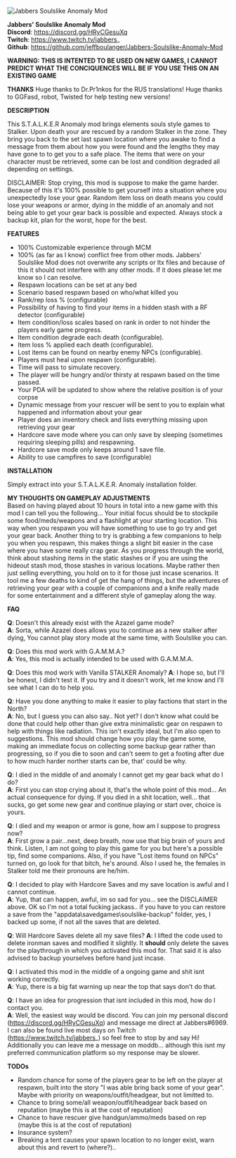 

![Jabbers Soulslike Anomaly Mod](https://cdn.discordapp.com/attachments/415664512981794818/1095127013150445680/Soulslike_Logo_-_Compressed.gif)  


**Jabbers' Soulslike Anomaly Mod**  
**Discord**: https://discord.gg/HRyCGesuXq  
**Twitch**: https://www.twitch.tv/jabbers_  
**Github**: https://github.com/jeffboulanger/Jabbers-Soulslike-Anomaly-Mod

**WARNING: THIS IS INTENTED TO BE USED ON NEW GAMES, I CANNOT PREDICT WHAT THE CONCIQUENCES WILL BE IF YOU USE THIS ON AN EXISTING GAME**

**THANKS**
Huge thanks to Dr.Pr1nkos for the RUS translations!
Huge thanks to GGFasd, robot, Twisted for help testing new versions!

**DESCRIPTION**

This S.T.A.L.K.E.R Anomaly mod brings elements souls style games to Stalker. Upon death your are rescued by a random Stalker in the zone. They bring you back to the set last spawn location where you awake to find a message from them about how you were found and the lengths they may have gone to to get you to a safe place. The items that were on your character must be retrieved, some can be lost and condition degraded all depending on settings.     

DISCLAIMER: Stop crying, this mod is suppose to make the game harder. Because of this it's 100% possible to get yourself into a situation where you unexpectedly lose your gear. Random item loss on death means you could lose your weapons or armor, dying in the middle of an anomaly and not being able to get your gear back is possible and expected.  Always stock a backup kit, plan for the worst, hope for the best.

**FEATURES**

- 100% Customizable experience through MCM
- 100% (as far as I know) conflict free from other mods.  Jabbers' Soulslike Mod does not overwrite any scripts or ltx files and because of this it should not interfere with any other mods. If it does please let me know so I can resolve.
- Respawn locations can be set at any bed
- Scenario based respawn based on who/what killed you
 - Rank/rep loss % (configurable)
 - Possibility of having to find your items in a hidden stash with a RF detector (configurable)
 - Item condition/loss scales based on rank in order to not hinder the players early game progress.
 - Item condition degrade each death (configurable).
 - Item loss % applied each death (configurable).
 - Lost items can be found on nearby enemy NPCs (configurable).
 - Players must heal upon respawn (configurable).
 - Time will pass to simulate recovery.
 - The player will be hungry and/or thirsty at respawn based on the time passed.
 - Your PDA will be updated to show where the relative position is of your corpse
 - Dynamic message from your rescuer will be sent to you to explain what happened and information about your gear
 - Player does an inventory check and lists everything missing upon retrieving your gear
- Hardcore save mode where you can only save by sleeping (sometimes requiring sleeping pills) and respawning.
 - Hardcore save mode only keeps around 1 save file.
 - Ability to use campfires to save (configurable)

**INSTALLATION**

Simply extract into your S.T.A.L.K.E.R. Anomaly installation folder.

**MY THOUGHTS ON GAMEPLAY ADJUSTMENTS**  
Based on having played about 10 hours in total into a new game with this mod I can tell you the following... Your initial focus should be to stockpile some food/meds/weapons and a flashlight at your starting location. This way when you respawn you will have something to use to go try and get your gear back.  Another thing to try is grabbing a few companions to help you when you respawn, this makes things a slight bit easier in the case where you have some really crap gear.  As you progress through the world, think about stashing items in the static stashes or if you are using the hideout stash mod, those stashes in various locations.  Maybe rather then just selling everything, you hold on to it for those just incase scenarios.  It tool me a few deaths to kind of get the hang of things, but the adventures of retrieving your gear with a couple of companions and a knife really made for some entertainment and a different style of gameplay along the way.

**FAQ**

**Q**: Doesn't this already exist with the Azazel game mode?  
**A**: Sorta, while Azazel does allows you to continue as a new stalker after dying, You cannot play story mode at the same time, with Soulslike you can.

**Q**: Does this mod work with G.A.M.M.A.?    
**A**: Yes, this mod is actually intended to be used with G.A.M.M.A.

**Q**: Does this mod work with Vanilla STALKER Anomaly?
**A**: I hope so, but I'll be honest, I didn't test it. If you try and it doesn't work, let me know and I'll see what I can do to help you.

**Q**: Have you done anything to make it easier to play factions that start in the North?    
**A**: No, but I guess you can also say.. Not yet? I don't know what could be done that could help other than give extra minimalistic gear on respawn to help with things like radiation. This isn't exactly ideal, but I'm also open to suggestions.  This mod should change how you play the game some, making an immediate focus on collecting some backup gear rather than progressing, so if you die to soon and can't seem to get a footing after due to how much harder norther starts can be, that' could be why.

**Q**: I died in the middle of and anomaly I cannot get my gear back what do I do?  
**A**: First you can stop crying about it, that's the whole point of this mod... An actual consequence for dying.  If you died in a shit location, well... that sucks, go get some new gear and continue playing or start over, choice is yours.

**Q**: I died and my weapon or armor is gone, how am I suppose to progress now?  
**A**: First grow a pair...next, deep breath, now use that big brain of yours and think.  Listen, I am not going to play this game for you but here's a possible tip, find some companions.  Also, if you have "Lost items found on NPCs" turned on, go look for that bitch, he's around.  Also I used he, the females in Stalker told me their pronouns are he/him.

**Q**: I decided to play with Hardcore Saves and my save location is awful and I cannot continue.  
**A**: Yup, that can happen, awful, im so sad for you... see the DISCLAIMER above.  OK so I'm not a total fucking jackass.. if you have to you can restore a save from the "appdata\savedgames\soulslike-backup" folder, yes, I backed up some, if not all the saves that are deleted.

**Q**: Will Hardcore Saves delete all my save files?
**A**: I lifted the code used to delete ironman saves and modified it slightly.  It **should** only delete the saves for the playthrough in which you activated this mod for.  That said it is also advised to backup yourselves before hand just incase.

**Q**: I activated this mod in the middle of a ongoing game and shit isnt working correctly.  
**A**: Yup, there is a big fat warning up near the top that says don't do that.  

**Q**: I have an idea for progression that isnt included in this mod, how do I contact you.  
**A**: Well, the easiest way would be discord.  You can join my personal discord (https://discord.gg/HRyCGesuXq) and message me direct at Jabbers#6969. I can also be found live most days on Twitch (https://www.twitch.tv/jabbers_) so feel free to stop by and say Hi! Additionally you can leave me a message on moddb... although this isnt my preferred communication platform so my response may be slower.

**TODOs**
- Random chance for some of the players gear to be left on the player at respawn, built into the story "I was able bring back some of your gear".  Maybe with priority on weapons/outfit/headgear, but not limitted to.
- Chance to bring some/all weapon/outfit/headgear back based on reputation (maybe this is at the cost of reputation)
- Chance to have rescuer give handgun/ammo/meds based on rep (maybe this is at the cost of reputation)
- Insurance system?
- Breaking a tent causes your spawn location to no longer exist, warn about this and revert to (where?)..